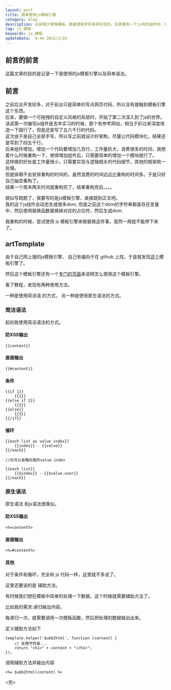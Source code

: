 ```yaml
---  
layout: post  
title: 简单使用js模板引擎
category: blog  
description: 以前很少使用模板，都是使用字符串来实现的。后来重构一个js写的组件时，尝试了一下js的模板，代码清晰多了。
tag: js 模板
keywords: js,模板   
updateData:  9:44 2015/2/28
---  
```


## 前言的前言

这篇文章的目的是记录一下我使用的js模板引擎以及简单语法。  


## 前言

之前后台开发较多，对于前台只是简单的写点网页代码，所以没有接触到模板引擎这个东西。  
后来，要做一个可拖拽的自定义风格的系统时，开始了第二次深入到了js的世界。  
话说第一次编写js组件是去年实习的时候，那个有参考网站，相当于扒过来深度改造一下就行了，但是还是写了五六千行的代码。  
这次由于是自己全部手写，所以写之前就设计好架构，尽量让代码模块化，结果还是写到了四五千行。  
后来组件增加，增加一个代码要增加几百行，工作量巨大，浪费很多的时间，我想着什么时候重构一下，使得增加组件后，只需要简单的增加一个模块就行了。  
这样做的好处是工作量很小，只需要实现与逻辑相关的代码细节，其他的框架统一处理。  
但是排期不会安排重构的时间的，虽然浪费的时间远远比重构的时间多。于是只好自己抽空重构了。  
结果一个周末两天时间就重构完了，结果重构完后。。。。


貌似写跑题了，我要写的是js模板引擎，直接跳到正文吧。  
我的这个js组件会动态生成很多dom, 但是之前这个dom的字符串都是存在变量中，然后使用替换函数替换掉对应的占位符，然后生成dom.  

我重构的时候，尝试使用 js 模板引擎来做替换这件事，竟然一用就不能停下来了。


## artTemplate

由于自己网上搜的js模板引擎， 自己有偏向于在 github 上找，于是就发现[这个][js-artTemplate-github]模板引擎了。  

然后这个模板引擎还有一个[专门的页面][js-artTemplate-page]来说明怎么使用这个模板引擎。  

看了教程，发现有两种使用方法。  

一种是使用简洁语 的方式， 另一种是使用原生语法的方式。  


### 简洁语法

起初我使用简洁语法的方式。  

#### 防XSS输出

    {{content}}


#### 直接输出

    {{#content}}

#### 条件

    {{if 1}}
        {{1}}
    {{else if 2}}
        {{2}}
    {{else}}
        {{3}}
    {{/if}}

#### 循环



    {{each list as value index}}
        {{index}} - {{value}}
    {{/each}}

    //也可以省略后面的value index

    {{each list}}
        {{$index}} - {{$value.user}}
    {{/each}}



### 原生语法

原生语法 和js语法很类似。  

#### 防XSS输出

```
<%=content%>
```


#### 直接输出

```
<%=#content%>
```

#### 其他

对于条件和循环，完全和 js 代码一样，这里就不多说了。  

这里还要说的是 辅助方法。  

有时候我们想在模板中简单的处理一下数据，这个时候就需要辅助方法了。  

比如我的需求:递归输出内容。  

每递归一次，就需要调用一次模板函数，然后把处理的数据输出出来。  

定义辅助方法如下

```
template.helper('$ubb2html', function (content) {
    // 处理字符串...
    return "<h1>" + content + "</h1>";
});
```

调用辅助方法并输出内容

```
<%= $ubb2html(content) %>
```


<完>

[js-artTemplate-page]: http://aui.github.io/artTemplate/
[js-artTemplate-github]: https://github.com/aui/artTemplate
